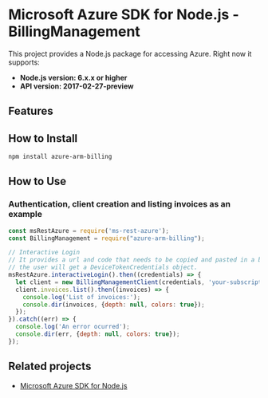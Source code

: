 # Microsoft Azure SDK for Node.js - BillingManagement

This project provides a Node.js package for accessing Azure. Right now it supports:
- **Node.js version: 6.x.x or higher**
- **API version: 2017-02-27-preview**

## Features


## How to Install

```bash
npm install azure-arm-billing
```

## How to Use

### Authentication, client creation and listing invoices as an example

 ```javascript
 const msRestAzure = require('ms-rest-azure');
 const BillingManagement = require("azure-arm-billing");
 
 // Interactive Login
 // It provides a url and code that needs to be copied and pasted in a browser and authenticated over there. If successful, 
 // the user will get a DeviceTokenCredentials object.
 msRestAzure.interactiveLogin().then((credentials) => {
   let client = new BillingManagementClient(credentials, 'your-subscription-id');
   client.invoices.list().then((invoices) => {
     console.log('List of invoices:');
     console.dir(invoices, {depth: null, colors: true});
   });
 }).catch((err) => {
   console.log('An error ocurred');
   console.dir(err, {depth: null, colors: true});
 });
```

## Related projects

- [Microsoft Azure SDK for Node.js](https://github.com/Azure/azure-sdk-for-node)
